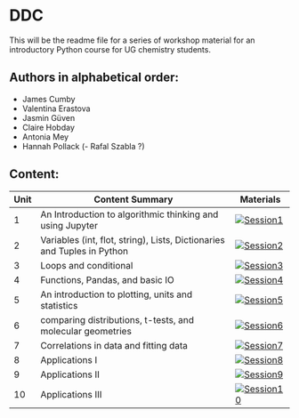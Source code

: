 # DDC

This will be the readme file for a series of workshop material for an introductory Python course for UG chemistry students. 


## Authors in alphabetical order:
- James Cumby
- Valentina Erastova
- Jasmin Güven
- Claire Hobday
- Antonia Mey
- Hannah Pollack
(- Rafal Szabla ?)

## Content:

| Unit | Content Summary                 | Materials |
|------|---------------------------------|-----------|
| 1    | An Introduction to algorithmic thinking and using Jupyter              |[![Session1](https://colab.research.google.com/assets/colab-badge.svg)](https://google.com) |
| 2    | Variables (int, flot, string), Lists, Dictionaries and Tuples in Python|[![Session2](https://colab.research.google.com/assets/colab-badge.svg)](https://colab.research.google.com/github/Edinburgh-Chemistry-Teaching/Data-driven-chemistry/blob/main/Unit_02/Session_2_master.ipynb) |
| 3    | Loops and conditional                                                  |[![Session3](https://colab.research.google.com/assets/colab-badge.svg)](https://google.com) |
| 4    | Functions, Pandas, and basic IO                                        |[![Session4](https://colab.research.google.com/assets/colab-badge.svg)](https://google.com) |
| 5    | An introduction to plotting, units and statistics                      |[![Session5](https://colab.research.google.com/assets/colab-badge.svg)](https://google.com) |
| 6    | comparing distributions, t-tests, and molecular geometries             |[![Session6](https://colab.research.google.com/assets/colab-badge.svg)](https://google.com) |
| 7    | Correlations in data and fitting data                                  |[![Session7](https://colab.research.google.com/assets/colab-badge.svg)](https://google.com) |
| 8    | Applications I                                                         |[![Session8](https://colab.research.google.com/assets/colab-badge.svg)](https://google.com) |
| 9    | Applications II                                                        |[![Session9](https://colab.research.google.com/assets/colab-badge.svg)](https://google.com) |
| 10   | Applications III                                                       |[![Session10](https://colab.research.google.com/assets/colab-badge.svg)](https://google.com) |



